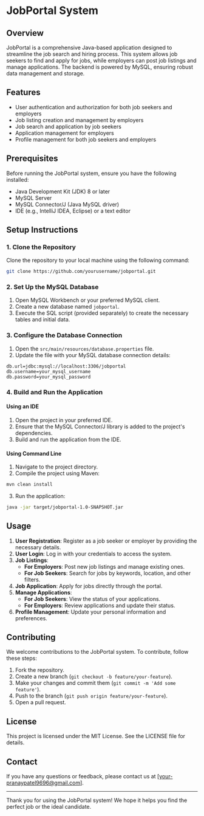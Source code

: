 # JobPortal System

## Overview

JobPortal is a comprehensive Java-based application designed to streamline the job search and hiring process. This system allows job seekers to find and apply for jobs, while employers can post job listings and manage applications. The backend is powered by MySQL, ensuring robust data management and storage.

## Features

- User authentication and authorization for both job seekers and employers
- Job listing creation and management by employers
- Job search and application by job seekers
- Application management for employers
- Profile management for both job seekers and employers

## Prerequisites

Before running the JobPortal system, ensure you have the following installed:

- Java Development Kit (JDK) 8 or later
- MySQL Server
- MySQL Connector/J (Java MySQL driver)
- IDE (e.g., IntelliJ IDEA, Eclipse) or a text editor

## Setup Instructions

### 1. Clone the Repository

Clone the repository to your local machine using the following command:

```sh
git clone https://github.com/yourusername/jobportal.git
```

### 2. Set Up the MySQL Database

1. Open MySQL Workbench or your preferred MySQL client.
2. Create a new database named `jobportal`.
3. Execute the SQL script (provided separately) to create the necessary tables and initial data.

### 3. Configure the Database Connection

1. Open the `src/main/resources/database.properties` file.
2. Update the file with your MySQL database connection details:

```properties
db.url=jdbc:mysql://localhost:3306/jobportal
db.username=your_mysql_username
db.password=your_mysql_password
```

### 4. Build and Run the Application

#### Using an IDE

1. Open the project in your preferred IDE.
2. Ensure that the MySQL Connector/J library is added to the project's dependencies.
3. Build and run the application from the IDE.

#### Using Command Line

1. Navigate to the project directory.
2. Compile the project using Maven:

```sh
mvn clean install
```

3. Run the application:

```sh
java -jar target/jobportal-1.0-SNAPSHOT.jar
```

## Usage

1. **User Registration**: Register as a job seeker or employer by providing the necessary details.
2. **User Login**: Log in with your credentials to access the system.
3. **Job Listings**: 
    - **For Employers**: Post new job listings and manage existing ones.
    - **For Job Seekers**: Search for jobs by keywords, location, and other filters.
4. **Job Application**: Apply for jobs directly through the portal.
5. **Manage Applications**: 
    - **For Job Seekers**: View the status of your applications.
    - **For Employers**: Review applications and update their status.
6. **Profile Management**: Update your personal information and preferences.

## Contributing

We welcome contributions to the JobPortal system. To contribute, follow these steps:

1. Fork the repository.
2. Create a new branch (`git checkout -b feature/your-feature`).
3. Make your changes and commit them (`git commit -m 'Add some feature'`).
4. Push to the branch (`git push origin feature/your-feature`).
5. Open a pull request.

## License

This project is licensed under the MIT License. See the LICENSE file for details.

## Contact

If you have any questions or feedback, please contact us at [your-pranaypatel9696@gmail.com].

---

Thank you for using the JobPortal system! We hope it helps you find the perfect job or the ideal candidate.
